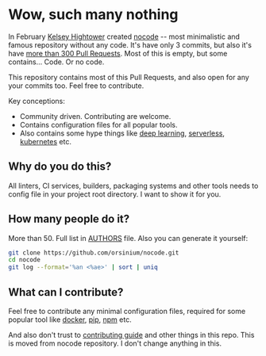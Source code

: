 # Wow, such many nothing

In February [Kelsey Hightower](https://github.com/kelseyhightower) created [nocode](https://github.com/kelseyhightower/nocode) -- most minimalistic and famous repository without any code. It's have only 3 commits, but also it's have [more than 300 Pull Requests](https://github.com/kelseyhightower/nocode/pulls). Most of this is empty, but some contains... Code. Or no code.

This repository contains most of this Pull Requests, and also open for any your commits too. Feel free to contribute.

Key conceptions:

+ Community driven. Contributing are welcome.
+ Contains configuration files for all popular tools.
+ Also contains some hype things like [deep learning](./deep_learning), [serverless](serverless.yaml), [kubernetes](./k8s.yaml) etc.

## Why do you do this?

All linters, CI services, builders, packaging systems and other tools needs to config file in your project root directory. I want to show it for you.

## How many people do it?

More than 50. Full list in [AUTHORS](./AUTHORS) file. Also you can generate it yourself:

```bash
git clone https://github.com/orsinium/nocode.git
cd nocode
git log --format='%an <%ae>' | sort | uniq
```

## What can I contribute?

Feel free to contribute any minimal configuration files, required for some popular tool like [docker](./Dockerfile), [pip](./requirements.txt), [npm](./package.json) etc.

And also don't trust to [contributing guide](./CONTRIBUTING.md) and other things in this repo. This is moved from nocode repository. I don't change anything in this.
